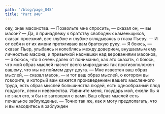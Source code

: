 ```yaml
---
path: "/blog/page_848"
title: "Part 848"
---
```


ову, знак масонства.
— Позвольте мне спросить, — сказал он, — вы масон?
— Да, я принадлежу к братству свободных каменьщиков, сказал проезжий, все глубже и глубже вглядываясь в глаза Пьеру. — И от себя и от их имени протягиваю вам братскую руку.
— Я боюсь, — сказал Пьер, улыбаясь и колеблясь между доверием, внушаемым ему личностью масона, и привычкой насмешки над верованиями масонов, — я боюсь, что я очень далек от пониманья, как это сказать, я боюсь, что мой образ мыслей насчет всего мироздания так противоположен вашему, что мы не поймем друг друга.
— Мне известен ваш образ мыслей, — сказал масон, — и тот ваш образ мыслей, о котором вы говорите, и который вам кажется произведением вашего мысленного труда, есть образ мыслей большинства людей, есть однообразный плод гордости, лени и невежества. Извините меня, государь мой, ежели бы я не знал его, я бы не заговорил с вами. Ваш образ мыслей есть печальное заблужденье.
— Точно так же, как я могу предполагать, что и вы находитесь в заблужден
